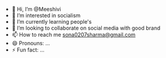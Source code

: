 - 👋 Hi, I’m @Meeshivi
- 👀 I’m interested in socialism 
- 🌱 I’m currently learning people's 
- 💞️ I’m looking to collaborate on social media with good brand 
- 📫 How to reach me sona0207sharma@gmail.com
- 😄 Pronouns: ...
- ⚡ Fun fact: ...

<!---
Meeshivi/Meeshivi is a ✨ special ✨ repository because its `README.md` (this file) appears on your GitHub profile.
You can click the Preview link to take a look at your changes.
--->
